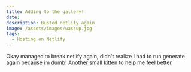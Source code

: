 ```yaml
---
title: Adding to the gallery!
date: 
description: Busted netlify again
image: /assets/images/wassup.jpg
tags:
  - Hosting on Netlify
---
```


Okay managed to break netlify again, didn't realize I had to run generate again because im dumb! Another small kitten to help me feel better.
